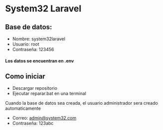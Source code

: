 # System32 Laravel
## Base de datos:
- Nombre: system32laravel
- Usuario: root
- Contraseña: 123456
#### Los datos se encuentran en .env
## Como iniciar
- Descargar repositorio
- Ejecutar reparar.bat en una terminal
 
Cuando la base de datos sea creada, el usuario administrador sera creado automaticamente
- Correo: admin@system32.com
- Contraseña: 123abc
